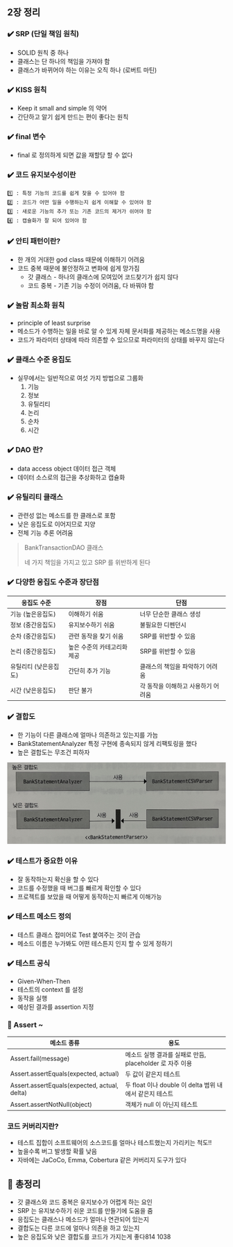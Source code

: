 ## 2장 정리

### ✔️ SRP (단일 책임 원칙)
- SOLID 원칙 중 하나
- 클래스는 단 하나의 책임을 가져야 함
- 클래스가 바뀌어야 하는 이유는 오직 하나 (로버트 마틴)

### ✔️ KISS 원칙
- Keep it small and simple 의 약어
- 간단하고 알기 쉽게 만드는 편이 좋다는 원칙

### ✔️ final 변수
- final 로 정의하게 되면 값을 재할당 할 수 없다

### ✔️ 코드 유지보수성이란
    1️⃣ : 특정 기능의 코드를 쉽게 찾을 수 있어야 함
    2️⃣ : 코드가 어떤 일을 수행하는지 쉽게 이해할 수 있어야 함
    3️⃣ : 새로운 기능의 추가 또는 기존 코드의 제거가 쉬어야 함
    4️⃣ : 캡슐화가 잘 되어 있어야 함

### ✔️ 안티 패턴이란?
- 한 개의 거대한 god class 때문에 이해하기 어려움
- 코드 중복 때문에 불안정하고 변화에 쉽게 망가짐
  - 갓 클래스 - 하나의 클래스에  모여있어 코드찾기가 쉽지 않다
  - 코드 중복 - 기존 기능 수정이 어려움, 다 바꿔야 함

### ✔️ 놀람 최소화 원칙
- principle of least surprise
- 메소드가 수행하는 일을 바로 알 수 있게 자체 문서화를 제공하는 메소드명을 사용
- 코드가 파라미터 상태에 따라 의존할 수 있으므로 파라미터의 상태를 바꾸지 않는다

### ✔️ 클래스 수준 응집도
- 실무에서는 일반적으로 여섯 가지 방법으로 그룹화
  1. 기능
  2. 정보
  3. 유틸리티
  4. 논리
  5. 순차
  6. 시간

### ✔️ DAO 란?
- data access object 데이터 접근 객체
- 데이터 소스로의 접근을 추상화하고 캡슐화

### ✔️ 유틸리티 클래스
- 관련성 없는 메소드를 한 클래스로 포함
- 낮은 응집도로 이어지므로 지양
- 전체 기능 추론 어려움

> BankTransactionDAO 클래스
> 
> 네 가지 책임을 가지고 있고 SRP 를 위반하게 된다

### ✔️ 다양한 응집도 수준과 장단점
| 응집도 수준      | 장점            | 단점                  |
|-------------|---------------|---------------------|
| 기능 (높은응집도)  | 이해하기 쉬움       | 너무 단순한 클래스 생성       |
| 정보 (중간응집도)  | 유지보수하기 쉬움     | 불필요한 디펜던시           |
| 순차 (중간응집도)  | 관련 동작을 찾기 쉬움  | SRP를 위반할 수 있음       |
| 논리 (중간응집도)  | 높은 수준의 카테고리화 제공 | SRP를 위반할 수 있음       |
| 유틸리티 (낮은응집도) | 간단히 추가 기능     | 클래스의 책임을 파악하기 어려움   |
| 시간 (낮은응집도)  | 판단 불가         | 각 동작을 이해하고 사용하기 어려움 |

### ✔️ 결합도
- 한 기능이 다른 클래스에 얼마나 의존하고 있는지를 가늠
- BankStatementAnalyzer 특정 구현에 종속되지 않게 리팩토링을 했다
- 높은 결합도는 무조건 피하자

![결합을 약하게!](./main/resources/dependency.jpeg)

### ✔️ 테스트가 중요한 이유
- 잘 동작하는지 확신을 할 수 있다
- 코드를 수정했을 때 버그를 빠르게 확인할 수 있다
- 프로젝트를 보았을 때 어떻게 동작하는지 빠르게 이해가능

### ✔️ 테스트 메소드 정의
- 테스트 클래스 접미어로 Test 붙여주는 것이 관습
- 메소드 이름은 누가봐도 어떤 테스튼지 인지 할 수 있게 정하기

### ✔️ 테스트 공식
- Given-When-Then
- 테스트의 context 를 설정
- 동작을 실행
- 예상된 결과를 assertion 지정

### 🧪 Assert ~
| 메소드 종류                                       | 용도                                       |
|----------------------------------------------|------------------------------------------|
| Assert.fail(message)                         | 메소드 실행 결과를 실패로 만듬, placeholder 로 자주 이용   |
| Assert.assertEquals(expected, actual)        | 두 값이 같은지 테스트                             |
| Assert.assertEquals(expected, actual, delta) | 두 float 이나 double 이 delta 범위 내에서 같은지 테스트 |
| Assert.assertNotNull(object)                 | 객체가 null 이 아닌지 테스트                       |

### 코드 커버리지란?
- 테스트 집합이 소프트웨어의 소스코드를 얼마나 테스트했는지 가리키는 척도!!
- 높을수록 버그 발생할 확률 낮음
- 자바에는 JaCoCo, Emma, Cobertura 같은 커버리지 도구가 있다

## 🏁 총정리
- 갓 클래스와 코드 중복은 유지보수가 어렵게 하는 요인
- SRP 는 유지보수하기 쉬운 코드를 만들기에 도움을 줌
- 응집도는 클래스나 메소드가 얼마나 연관되어 있는지
- 결합도는 다른 코드에 얼마나 의존을 하고 있는지
- 높은 응집도와 낮은 결합도를 코드가 가지는게 좋다814 1038
